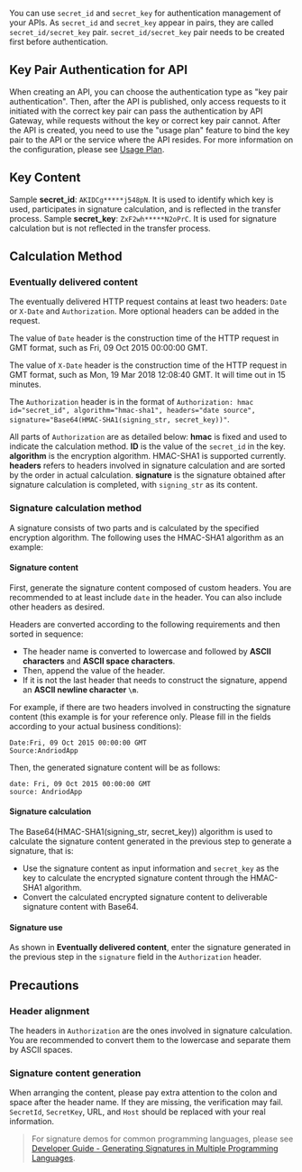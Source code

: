 You can use `secret_id` and `secret_key` for authentication management of your APIs. As `secret_id` and `secret_key` appear in pairs, they are called `secret_id/secret_key` pair.
`secret_id/secret_key` pair needs to be created first before authentication.

## Key Pair Authentication for API
When creating an API, you can choose the authentication type as "key pair authentication". Then, after the API is published, only access requests to it initiated with the correct key pair can pass the authentication by API Gateway, while requests without the key or correct key pair cannot.
After the API is created, you need to use the "usage plan" feature to bind the key pair to the API or the service where the API resides. For more information on the configuration, please see [Usage Plan](https://intl.cloud.tencent.com/document/product/628/11815).

## Key Content
Sample **secret_id**: `AKIDCg*****j548pN`. It is used to identify which key is used, participates in signature calculation, and is reflected in the transfer process.
Sample **secret_key**: `ZxF2wh*****N2oPrC`. It is used for signature calculation but is not reflected in the transfer process.

## Calculation Method
### Eventually delivered content
The eventually delivered HTTP request contains at least two headers: `Date` or `X-Date` and `Authorization`. More optional headers can be added in the request.

The value of `Date` header is the construction time of the HTTP request in GMT format, such as Fri, 09 Oct 2015 00:00:00 GMT.

The value of `X-Date` header is the construction time of the HTTP request in GMT format, such as Mon, 19 Mar 2018 12:08:40 GMT. It will time out in 15 minutes.

The `Authorization` header is in the format of `Authorization: hmac id="secret_id", algorithm="hmac-sha1", headers="date source", signature="Base64(HMAC-SHA1(signing_str, secret_key))"`.

All parts of `Authorization` are as detailed below:
**hmac** is fixed and used to indicate the calculation method.
**ID** is the value of the `secret_id` in the key.
**algorithm** is the encryption algorithm. HMAC-SHA1 is supported currently.
**headers** refers to headers involved in signature calculation and are sorted by the order in actual calculation.
**signature** is the signature obtained after signature calculation is completed, with `signing_str` as its content.

### Signature calculation method
A signature consists of two parts and is calculated by the specified encryption algorithm. The following uses the HMAC-SHA1 algorithm as an example:

#### Signature content
First, generate the signature content composed of custom headers. You are recommended to at least include `date` in the header. You can also include other headers as desired.

Headers are converted according to the following requirements and then sorted in sequence:
* The header name is converted to lowercase and followed by **ASCII characters** and **ASCII space characters**.
* Then, append the value of the header.
* If it is not the last header that needs to construct the signature, append an **ASCII newline character `\n`**.

For example, if there are two headers involved in constructing the signature content (this example is for your reference only. Please fill in the fields according to your actual business conditions):
```
Date:Fri, 09 Oct 2015 00:00:00 GMT
Source:AndriodApp
```
Then, the generated signature content will be as follows:
```
date: Fri, 09 Oct 2015 00:00:00 GMT
source: AndriodApp
```

#### Signature calculation
The Base64(HMAC-SHA1(signing_str, secret_key)) algorithm is used to calculate the signature content generated in the previous step to generate a signature, that is:
* Use the signature content as input information and `secret_key` as the key to calculate the encrypted signature content through the HMAC-SHA1 algorithm.
* Convert the calculated encrypted signature content to deliverable signature content with Base64.

#### Signature use
As shown in **Eventually delivered content**, enter the signature generated in the previous step in the `signature` field in the `Authorization` header.

## Precautions

### Header alignment
The headers in `Authorization` are the ones involved in signature calculation. You are recommended to convert them to the lowercase and separate them by ASCII spaces.

### Signature content generation
When arranging the content, please pay extra attention to the colon and space after the header name. If they are missing, the verification may fail. `SecretId`, `SecretKey`, URL, and `Host` should be replaced with your real information. 

>For signature demos for common programming languages, please see [Developer Guide - Generating Signatures in Multiple Programming Languages](https://intl.cloud.tencent.com/document/product/628/35260).
